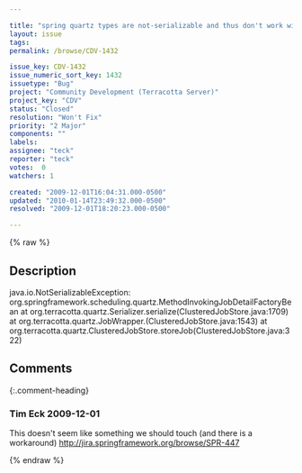 ```yaml
---

title: "spring quartz types are not-serializable and thus don't work with new 1.7 quartz integration"
layout: issue
tags: 
permalink: /browse/CDV-1432

issue_key: CDV-1432
issue_numeric_sort_key: 1432
issuetype: "Bug"
project: "Community Development (Terracotta Server)"
project_key: "CDV"
status: "Closed"
resolution: "Won't Fix"
priority: "2 Major"
components: ""
labels: 
assignee: "teck"
reporter: "teck"
votes:  0
watchers: 1

created: "2009-12-01T16:04:31.000-0500"
updated: "2010-01-14T23:49:32.000-0500"
resolved: "2009-12-01T18:20:23.000-0500"

---
```




{% raw %}



## Description

<div markdown="1" class="description">

java.io.NotSerializableException:
org.springframework.scheduling.quartz.MethodInvokingJobDetailFactoryBean
   at org.terracotta.quartz.Serializer.serialize(ClusteredJobStore.java:1709)
   at org.terracotta.quartz.JobWrapper.<init>(ClusteredJobStore.java:1543)
   at org.terracotta.quartz.ClusteredJobStore.storeJob(ClusteredJobStore.java:322)


</div>

## Comments


{:.comment-heading}
### **Tim Eck** <span class="date">2009-12-01</span>

<div markdown="1" class="comment">

This doesn't seem like something we should touch (and there is a workaround)
http://jira.springframework.org/browse/SPR-447



</div>



{% endraw %}
